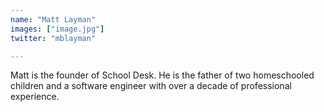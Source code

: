 ```yaml
---
name: "Matt Layman"
images: ["image.jpg"]
twitter: "mblayman"

---
```


Matt is the founder of School Desk.
He is the father of two homeschooled children
and a software engineer
with over a decade of professional experience.

